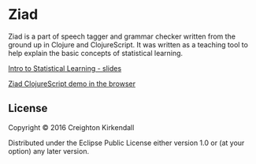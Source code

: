 # Ziad

Ziad is a part of speech tagger and grammar checker written from the
ground up in Clojure and ClojureScript.  It was written as a teaching
tool to help explain the basic concepts of statistical learning.

[Intro to Statistical Learning - slides](https://github.com/ckirkendall/ziad/blob/master/intro-to-statistical-learning.pdf)


[Ziad ClojureScript demo in the browser](https://ckirkendall.github.io/ziad/)

## License

Copyright © 2016 Creighton Kirkendall

Distributed under the Eclipse Public License either version 1.0 or (at
your option) any later version.
